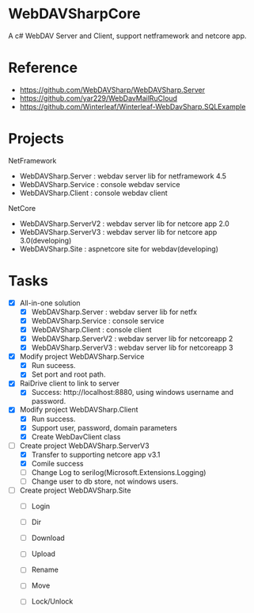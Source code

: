# WebDAVSharpCore

A c# WebDAV Server and Client, support netframework and netcore app.

# Reference

- https://github.com/WebDAVSharp/WebDAVSharp.Server
- https://github.com/yar229/WebDavMailRuCloud
- https://github.com/Winterleaf/Winterleaf-WebDavSharp.SQLExample


# Projects

NetFramework
  - WebDAVSharp.Server       : webdav server lib for netframework 4.5
  - WebDAVSharp.Service      : console webdav service
  - WebDAVSharp.Client       : console webdav client

NetCore
  - WebDAVSharp.ServerV2     : webdav server lib for netcore app 2.0
  - WebDAVSharp.ServerV3     : webdav server lib for netcore app 3.0(developing)
  - WebDAVSharp.Site         : aspnetcore site for webdav(developing)



# Tasks
- [x] All-in-one solution
  - [x] WebDAVSharp.Server   : webdav server lib for netfx
  - [x] WebDAVSharp.Service  : console service
  - [x] WebDAVSharp.Client   : console client
  - [x] WebDAVSharp.ServerV2 : webdav server lib for netcoreapp 2
  - [x] WebDAVSharp.ServerV3 : webdav server lib for netcoreapp 3
- [x] Modify project WebDAVSharp.Service
  - [x] Run suceess.
  - [x] Set port and root path.
- [x] RaiDrive client to link to server
  - [x] Success: http://localhost:8880, using windows username and password.
- [x] Modify project WebDAVSharp.Client
  - [x] Run success.
  - [x] Support user, password, domain parameters
  - [x] Create WebDavClient class
- [ ] Create project WebDAVSharp.ServerV3
  - [x] Transfer to supporting netcore app v3.1
  - [x] Comile success
  - [ ] Change Log to serilog(Microsoft.Extensions.Logging)
  - [ ] Change user to db store, not windows users.
- [ ] Create project WebDAVSharp.Site
  - [ ] Login
  - [ ] Dir
  - [ ] Download
  - [ ] Upload
  - [ ] Rename
  - [ ] Move
  - [ ] Lock/Unlock
 


